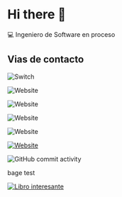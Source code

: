 # Hi there 👋

:computer: Ingeniero de Software en proceso

## Vias de contacto

![Switch](https://img.shields.io/badge/RobotGabriel.com-E60012?style=for-the-badge&logo=nintendo-switch&logoColor=white)

![Website](https://img.shields.io/website?url=https%3A%2F%2Fwww.robotgabriel.com)

![Website](https://img.shields.io/website?url=https://google.com)

![Website](https://img.shields.io/website?url=https%3A%2F%2Fgoogle.com&up_message=www.robotgabriel.com)

![Website](https://img.shields.io/website?url=https%3A%2F%2Fgoogle.com&style=for-the-badge&label=www.robotgabriel.com)

[![Website](https://img.shields.io/website?url=https%3A%2F%2Fgoogle.com&style=for-the-badge&label=www.robotgabriel.com)](https://scanlibs.com/automate-boring-stuff-python-3rd/)

![GitHub commit activity](https://img.shields.io/github/commit-activity/w/RobotGabriel/RobotGabriel)

bage test

[![Libro interesante](https://img.shields.io/badge/Librointeresante.com-168363)](https://scanlibs.com/automate-boring-stuff-python-3rd/)
